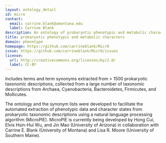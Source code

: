 ```yaml
---
layout: ontology_detail
id: micro
contact:
  email: carrine.blank@umontana.edu
  label: Carrine Blank
description: An ontology of prokaryotic phenotypic and metabolic characters
title: prokaryotic phenotypic and metabolic characters
domain: phenotype
homepage: https://github.com/carrineblank/MicrO
issue: https://github.com/carrineblank/MicrO/issues
license:
  url: http://creativecommons.org/licenses/by/2.0/
  label: CC-BY
---
```


Includes terms and term synonyms extracted from > 1500 prokaryotic taxonomic descriptions, collected from a large number of taxonomic descriptions from Archaea, Cyanobacteria, Bacteroidetes, Firmicutes, and Mollicutes.

The ontology and the synonym lists were developed to facilitate the automated extraction of phenotypic data and character states from prokaryotic taxonomic descriptions using a natural language processing algorithm (MicroPIE). MicroPIE is currently being developed by Hong Cui, Elvis Hsin-Hui Wu, and Jin Mao (University of Arizona) in collaboration with Carrine E. Blank (University of Montana) and Lisa R. Moore (University of Southern Maine).
